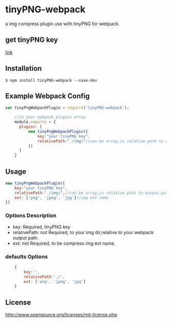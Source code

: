 # tinyPNG-webpack

a img compress plugin use with tinyPNG for webpack.

## get tinyPNG key

[link](https://tinypng.com/developers)

## Installation

`$ npm install tinyPNG-webpack --save-dev`

## Example Webpack Config

```javascript
var tinyPngWebpackPlugin = require('tinyPNG-webpack');

    //in your webpack plugins array
    module.exports = {
      plugins: [
          new tinyPngWebpackPlugin({
              key:"your tinyPNG key",
              relativePath:"./img/"//can be array,is relative path to output.puth
          })
      ]
    }
```
## Usage
```javascript
new tinyPngWebpackPlugin({
    key:"your tinyPNG key",
    relativePath:"./img/",//can be array,is relative path to output.puth
    ext: ['png', 'jpeg', 'jpg']//img ext name
})
```
### Options Description
* key: Required, tinyPNG key
* relativePath: not Required, to your img dir,relative to your webpack output path.
* ext: not Required, to be compress img ext name.

### defaults Options
```javascript
    {
        key:'',
        relativePath:'./',
        ext: ['png', 'jpeg', 'jpg']
    }
```

## License
http://www.opensource.org/licenses/mit-license.php

